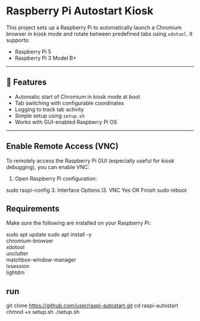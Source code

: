 # Raspberry Pi Autostart Kiosk

This project sets up a Raspberry Pi to automatically launch a Chromium browser in kiosk mode and rotate between predefined tabs using `xdotool`. It supports:

- Raspberry Pi 5
- Raspberry Pi 3 Model B+

---

## 🔧 Features

- Automatic start of Chromium in kiosk mode at boot
- Tab switching with configurable coordinates
- Logging to track tab activity
- Simple setup using `setup.sh`
- Works with GUI-enabled Raspberry Pi OS

---

## Enable Remote Access (VNC)

To remotely access the Raspberry Pi GUI (especially useful for kiosk debugging), you can enable VNC:

1. Open Raspberry Pi configuration:

sudo raspi-config
	3. Interface Options
	I3. VNC
	Yes 
	OK
	Finish
sudo reboot


## Requirements

Make sure the following are installed on your Raspberry Pi:

sudo apt update
sudo apt install -y \
  chromium-browser \
  xdotool \
  unclutter \
  matchbox-window-manager \
  lxsession \
  lightdm
  


## run 

git clone https://github.com/user/raspi-autostart.git
cd raspi-autostart
chmod +x setup.sh
./setup.sh


